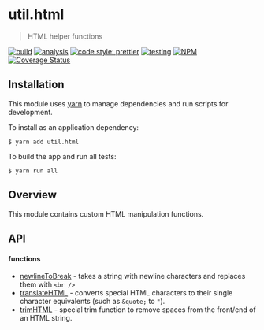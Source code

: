 # util.html

> HTML helper functions

[![build](https://circleci.com/gh/jmquigley/util.html/tree/master.svg?style=shield)](https://circleci.com/gh/jmquigley/util.html/tree/master)
[![analysis](https://img.shields.io/badge/analysis-tslint-9cf.svg)](https://palantir.github.io/tslint/)
[![code style: prettier](https://img.shields.io/badge/code_style-prettier-ff69b4.svg?style=flat-square)](https://github.com/prettier/prettier)
[![testing](https://img.shields.io/badge/testing-jest-blue.svg)](https://facebook.github.io/jest/)
[![NPM](https://img.shields.io/npm/v/util.html.svg)](https://www.npmjs.com/package/util.html)
[![Coverage Status](https://coveralls.io/repos/github/jmquigley/util.html/badge.svg?branch=master)](https://coveralls.io/github/jmquigley/util.html?branch=master)


## Installation

This module uses [yarn](https://yarnpkg.com/en/) to manage dependencies and run scripts for development.

To install as an application dependency:
```
$ yarn add util.html
```

To build the app and run all tests:
```
$ yarn run all
```


## Overview
This module contains custom HTML manipulation functions.


## API

#### functions

- [newlineToBreak](docs/index.md#newlineToBreak) - takes a string with newline characters and replaces them with `<br />`
- [translateHTML](docs/index.md#translateHTML) - converts special HTML characters to their single character equivalents (such as `&quote;` to `"`).
- [trimHTML](docs/index.md#trimHTML) - special trim function to remove spaces from the front/end of an HTML string.
